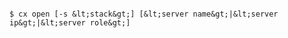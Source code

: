 <!-- layout:code post: open_usage -->

```

$ cx open [-s &lt;stack&gt;] [&lt;server name&gt;|&lt;server ip&gt;|&lt;server role&gt;]

```
